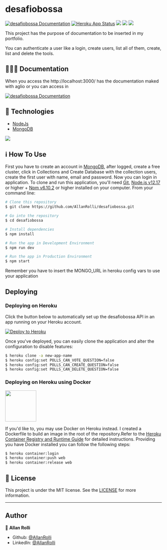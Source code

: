 # desafiobossa

[![desafiobossa Documentation](https://img.shields.io/badge/desafiobossa-Documented-blue.svg)](https://desafiobossa.docs.apiary.io/) [![Heroku App Status](http://heroku-shields.herokuapp.com/bossachallengebackend)](https://bossachallengebackend.herokuapp.com) <img src="https://img.shields.io/github/last-commit/AllanRolli/desafiobossa"/> <img src="https://img.shields.io/github/repo-size/AllanRolli/desafiobossa?style=plastic"/> <img src="https://img.shields.io/github/license/AllanRolli/desafiobossa?style=plastic"/>

This project has the purpose of documentation to be inserted in my portfolio.

You can authenticate a user like a login, create users, list all of them, create, list and delete the tools.

## 👨🏾‍🏫 Documentation

When you access the http://localhost:3000/ has the documentation maked with aglio or you can access in

[![desafiobossa Documentation](https://img.shields.io/badge/desafiobossa-APIBluePrint-blue.svg)](https://desafiobossa.docs.apiary.io/)

## :rocket: Technologies

- [NodeJs](https://nodejs.org/en/)
- [MongoDB](https://www.mongodb.com/)

<img src="https://www.luiztools.com.br/wp-content/uploads/2016/10/node-js-mongodb.png">

## :information_source: How To Use

First you have to create an account in [MongoDB](https://www.mongodb.com/), after logged, create a free cluster, click in Collections and Create Database with the collection users, create the first user with name, email and password. Now you can login in application.
To clone and run this application, you'll need [Git](https://git-scm.com), [Node.js v12.17](https://nodejs.org/en/) or higher + [Npm v6.10.2](https://www.npmjs.com/get-npm) or higher installed on your computer. From your command line:

```bash
# Clone this repository
$ git clone https://github.com/AllanRolli/desafiobossa.git

# Go into the repository
$ cd desafiobossa

# Install dependencies
$ npm install

# Run the app in Development Environment
$ npm run dev

# Run the app in Production Environment
$ npm start
```
Remember you have to insert the MONGO_URL in heroku config vars to use your application

## Deploying

### Deploying on Heroku

Click the button below to automatically set up the desafiobossa API in an app
running on your Heroku account.

[![Deploy to Heroku](https://www.herokucdn.com/deploy/button.png)](https://heroku.com/deploy?template=https://github.com/AllanRolli/desafiobossa)

Once you've deployed, you can easily clone the application and alter the
configuration to disable features:

```bash
$ heroku clone -a new-app-name
$ heroku config:set POLLS_CAN_VOTE_QUESTION=false
$ heroku config:set POLLS_CAN_CREATE_QUESTION=false
$ heroku config:set POLLS_CAN_DELETE_QUESTION=false
```

### Deploying on Heroku using Docker

<img src="https://www.mundodocker.com.br/wp-content/uploads/2015/06/docker_facebook_share.png" width="100" height="100">

If you'd like to, you may use Docker on Heroku instead. I created a Dockerfile to build an image in the root of the repository.Refer to the [Heroku
Container Registry and Runtime
Guide](https://devcenter.heroku.com/articles/container-registry-and-runtime#getting-started)
for detailed instructions. Providing you have Docker installed you can follow
the following steps:

```bash
$ heroku container:login
$ heroku container:push web
$ heroku container:release web
```

## :memo: License

This project is under the MIT license. See the [LICENSE](https://github.com/AllanRolli/desafiobossa/blob/master/LICENSE) for more information.

---

## Author

👤 **Allan Rolli**

- Github: [@AllanRolli](https://github.com/AllanRolli)
- LinkedIn: [@AllanRolli](https://www.linkedin.com/in/allan-rolli-a66198106/)
